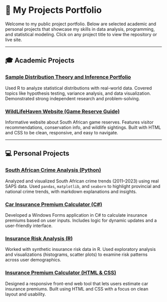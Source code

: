 # 📁 My Projects Portfolio

Welcome to my public project portfolio. Below are selected academic and personal projects that showcase my skills in data analysis, programming, and statistical modeling. Click on any project title to view the repository or live site.

---

## 🎓 Academic Projects

### [Sample Distribution Theory and Inference Portfolio](https://github.com/amogelangseipone/Sample-Distribution-Theory-and-Inference-Portfolio)
Used R to analyze statistical distributions with real-world data. Covered topics like hypothesis testing, variance analysis, and data visualization. Demonstrated strong independent research and problem-solving.

### [WildLifeHaven Website (Game Reserve Guide)](https://amogelangseipone.github.io/WildLifeHaven/index.html)
Informative website about South African game reserves. Features visitor recommendations, conservation info, and wildlife sightings. Built with HTML and CSS to be clean, responsive, and easy to navigate.

---

## 💻 Personal Projects

### [South African Crime Analysis (Python)](https://github.com/amogelangseipone/sa-crime-analysis)
Analyzed and visualized South African crime trends (2011–2023) using real SAPS data. Used `pandas`, `matplotlib`, and `seaborn` to highlight provincial and national crime trends, with markdown explanations and insights.

### [Car Insurance Premium Calculator (C#)](https://github.com/amogelangseipone/Car-Insurance-Calculator)
Developed a Windows Forms application in C# to calculate insurance premiums based on user inputs. Includes logic for dynamic updates and a user-friendly interface.

### [Insurance Risk Analysis (R)](https://github.com/amogelangseipone/R-Data-Visualization)
Worked with synthetic insurance risk data in R. Used exploratory analysis and visualizations (histograms, scatter plots) to examine risk patterns across user demographics.

### [Insurance Premium Calculator (HTML & CSS)](https://amogelangseipone.github.io/InsureMe/)
Designed a responsive front-end web tool that lets users estimate car insurance premiums. Built using HTML and CSS with a focus on clean layout and usability.

